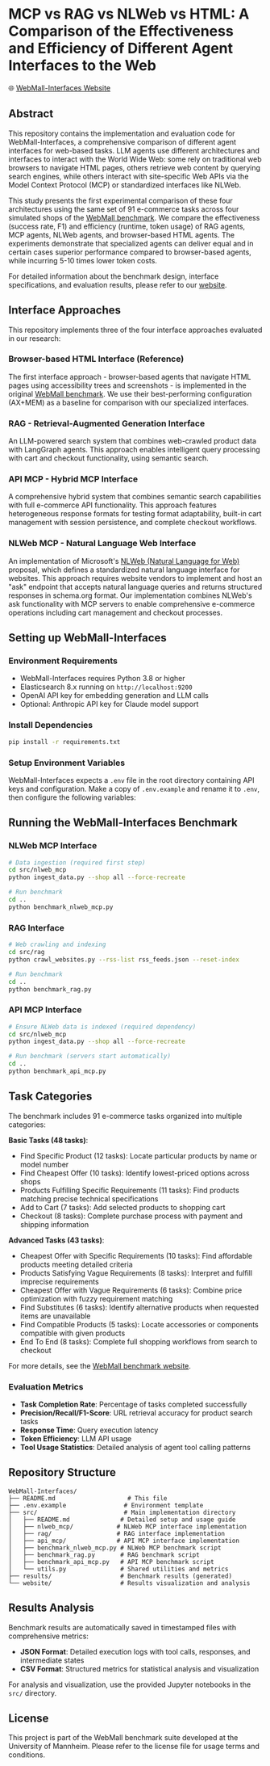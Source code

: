 # MCP vs RAG vs NLWeb vs HTML: A Comparison of the Effectiveness and Efficiency of Different Agent Interfaces to the Web

🌐 [WebMall-Interfaces Website](https://wbsg-uni-mannheim.github.io/WebMall-Interfaces/)

## Abstract

This repository contains the implementation and evaluation code for WebMall-Interfaces, a comprehensive comparison of different agent interfaces for web-based tasks. LLM agents use different architectures and interfaces to interact with the World Wide Web: some rely on traditional web browsers to navigate HTML pages, others retrieve web content by querying search engines, while others interact with site-specific Web APIs via the Model Context Protocol (MCP) or standardized interfaces like NLWeb.

This study presents the first experimental comparison of these four architectures using the same set of 91 e-commerce tasks across four simulated shops of the [WebMall benchmark](https://github.com/wbsg-uni-mannheim/WebMall). We compare the effectiveness (success rate, F1) and efficiency (runtime, token usage) of RAG agents, MCP agents, NLWeb agents, and browser-based HTML agents. The experiments demonstrate that specialized agents can deliver equal and in certain cases superior performance compared to browser-based agents, while incurring 5-10 times lower token costs.

For detailed information about the benchmark design, interface specifications, and evaluation results, please refer to our [website](https://wbsg-uni-mannheim.github.io/WebMall-Interfaces/).

## Interface Approaches

This repository implements three of the four interface approaches evaluated in our research:

### Browser-based HTML Interface (Reference)

The first interface approach - browser-based agents that navigate HTML pages using accessibility trees and screenshots - is implemented in the original [WebMall benchmark](https://wbsg-uni-mannheim.github.io/WebMall/). We use their best-performing configuration (AX+MEM) as a baseline for comparison with our specialized interfaces.

### RAG - Retrieval-Augmented Generation Interface

An LLM-powered search system that combines web-crawled product data with LangGraph agents. This approach enables intelligent query processing with cart and checkout functionality, using semantic search.

### API MCP - Hybrid MCP Interface

A comprehensive hybrid system that combines semantic search capabilities with full e-commerce API functionality. This approach features heterogeneous response formats for testing format adaptability, built-in cart management with session persistence, and complete checkout workflows.

### NLWeb MCP - Natural Language Web Interface

An implementation of Microsoft's [NLWeb (Natural Language for Web)](https://github.com/nlweb-ai/NLWeb) proposal, which defines a standardized natural language interface for websites. This approach requires website vendors to implement and host an "ask" endpoint that accepts natural language queries and returns structured responses in schema.org format. Our implementation combines NLWeb's ask functionality with MCP servers to enable comprehensive e-commerce operations including cart management and checkout processes.

## Setting up WebMall-Interfaces

### Environment Requirements

-   WebMall-Interfaces requires Python 3.8 or higher
-   Elasticsearch 8.x running on `http://localhost:9200`
-   OpenAI API key for embedding generation and LLM calls
-   Optional: Anthropic API key for Claude model support

### Install Dependencies

```bash
pip install -r requirements.txt
```

### Setup Environment Variables

WebMall-Interfaces expects a `.env` file in the root directory containing API keys and configuration. Make a copy of `.env.example` and rename it to `.env`, then configure the following variables:

## Running the WebMall-Interfaces Benchmark

### NLWeb MCP Interface

```bash
# Data ingestion (required first step)
cd src/nlweb_mcp
python ingest_data.py --shop all --force-recreate

# Run benchmark
cd ..
python benchmark_nlweb_mcp.py
```

### RAG Interface

```bash
# Web crawling and indexing
cd src/rag
python crawl_websites.py --rss-list rss_feeds.json --reset-index

# Run benchmark
cd ..
python benchmark_rag.py
```

### API MCP Interface

```bash
# Ensure NLWeb data is indexed (required dependency)
cd src/nlweb_mcp
python ingest_data.py --shop all --force-recreate

# Run benchmark (servers start automatically)
cd ..
python benchmark_api_mcp.py
```

## Task Categories

The benchmark includes 91 e-commerce tasks organized into multiple categories:

**Basic Tasks (48 tasks)**:

-   Find Specific Product (12 tasks): Locate particular products by name or model number
-   Find Cheapest Offer (10 tasks): Identify lowest-priced options across shops
-   Products Fulfilling Specific Requirements (11 tasks): Find products matching precise technical specifications
-   Add to Cart (7 tasks): Add selected products to shopping cart
-   Checkout (8 tasks): Complete purchase process with payment and shipping information

**Advanced Tasks (43 tasks)**:

-   Cheapest Offer with Specific Requirements (10 tasks): Find affordable products meeting detailed criteria
-   Products Satisfying Vague Requirements (8 tasks): Interpret and fulfill imprecise requirements
-   Cheapest Offer with Vague Requirements (6 tasks): Combine price optimization with fuzzy requirement matching
-   Find Substitutes (6 tasks): Identify alternative products when requested items are unavailable
-   Find Compatible Products (5 tasks): Locate accessories or components compatible with given products
-   End To End (8 tasks): Complete full shopping workflows from search to checkout

For more details, see the [WebMall benchmark website](https://wbsg-uni-mannheim.github.io/WebMall/).

### Evaluation Metrics

-   **Task Completion Rate**: Percentage of tasks completed successfully
-   **Precision/Recall/F1-Score**: URL retrieval accuracy for product search tasks
-   **Response Time**: Query execution latency
-   **Token Efficiency**: LLM API usage
-   **Tool Usage Statistics**: Detailed analysis of agent tool calling patterns

## Repository Structure

```
WebMall-Interfaces/
├── README.md                    # This file
├── .env.example                # Environment template
├── src/                        # Main implementation directory
│   ├── README.md              # Detailed setup and usage guide
│   ├── nlweb_mcp/            # NLWeb MCP interface implementation
│   ├── rag/                  # RAG interface implementation
│   ├── api_mcp/              # API MCP interface implementation
│   ├── benchmark_nlweb_mcp.py # NLWeb MCP benchmark script
│   ├── benchmark_rag.py       # RAG benchmark script
│   ├── benchmark_api_mcp.py   # API MCP benchmark script
│   └── utils.py               # Shared utilities and metrics
├── results/                   # Benchmark results (generated)
└── website/                   # Results visualization and analysis
```

## Results Analysis

Benchmark results are automatically saved in timestamped files with comprehensive metrics:

-   **JSON Format**: Detailed execution logs with tool calls, responses, and intermediate states
-   **CSV Format**: Structured metrics for statistical analysis and visualization

For analysis and visualization, use the provided Jupyter notebooks in the `src/` directory.

## License

This project is part of the WebMall benchmark suite developed at the University of Mannheim. Please refer to the license file for usage terms and conditions.
